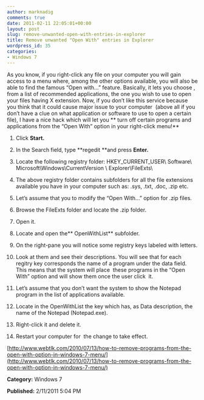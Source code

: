 ```yaml
---
author: marknadig
comments: true
date: 2011-02-11 22:05:01+00:00
layout: post
slug: remove-unwanted-open-with-entries-in-explorer
title: Remove unwanted "Open With" entries in Explorer
wordpress_id: 35
categories:
- Windows 7
---
```


As you know, if you right-click any file on your computer you will gain access to a menu where, among the other options available, you will also be able to find the famous “Open with…” feature. Basically, it lets you choose , from a list of recommended applications, the one you wish to use to open your files having X extension. Now, if you don’t like this service because you think that it could cause major issue to your computer  (above all if you don’t have a clue on what application or software to use to open a certain file), I have a nice hack which will let you ** turn off certain programs and applications from the “Open With” option in your right-click menu!**






  1. Click **Start.**


  2. In the Search field, type **regedit **and press **Enter.**


  3. Locate the following registry folder: HKEY_CURRENT_USER\ Software\ Microsoft\Windows\CurrentVersion \ Explorer\FileExts\


  4. The above registry folder contains subfolders for all the file extensions available you have in your computer such as: .sys, .txt, .doc, .zip etc.


  5. Let’s assume that you to modify the “Open With…” option for .zip files.


  6. Browse the FileExts folder and locate the .zip folder.


  7. Open it.


  8. Locate and open the** OpenWithList** subfolder.


  9. On the right-pane you will notice some registry keys labeled with letters.


  10. Look at them and see their descriptions. You will see that for each regitry key corresponds the name of a program under the data field. This means that the system will place  these programs in the “Open With” option and will show them once the user click  it.


  11. Let’s assume that you don’t want the system to show the Notepad program in the list of applications available.


  12. Locate in the OpenWithList the key which has, as Data description, the name of the Notepad (Notepad.exe).


  13. Right-click it and delete it.


  14. Restart your computer for  the change to take effect.



[http://www.webtlk.com/2010/07/13/how-to-remove-programs-from-the-open-with-option-in-windows-7-menu/](http://www.webtlk.com/2010/07/13/how-to-remove-programs-from-the-open-with-option-in-windows-7-menu/)




**Category:** Windows 7




**Published:** 2/11/2011 5:04 PM



